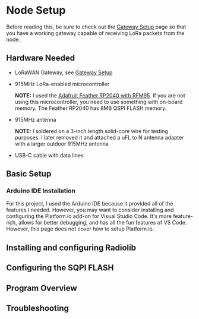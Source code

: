 # Node Setup
Before reading this, be sure to check out the [Gateway Setup](/gateway/gateway_setup.md) page so that you have a working gateway capable of receiving LoRa packets from the node. 

## Hardware Needed
- LoRaWAN Gateway, see [Gateway Setup](/gateway/gateway_setup.md)

- 915MHz LoRa-enabled microcontroller
    
    **NOTE:** I used the [Adafruit Feather RP2040 with RFM95](https://www.adafruit.com/product/5714). If you are not using this microcontroller, you need to use something with on-board memory. The Feather RP2040 has 8MB QSPI FLASH memory.

- 915MHz antenna
    
    **NOTE:** I soldered on a 3-inch length solid-core wire for testing purposes. I later removed it and attached a uFL to N antenna adapter with a larger outdoor 915MHz antenna

- USB-C cable with data lines

## Basic Setup

### Arduino IDE Installation
For this project, I used the Arduino IDE because it provided all of the features I needed. However, you may want to consider installing and configuring the Platform.io add-on for Visual Studio Code. It's more feature-rich, allows for better debugging, and has all the fun features of VS Code. However, this page does not cover how to setup Platform.io.

## Installing and configuring Radiolib

## Configuring the SQPI FLASH

## Program Overview

## Troubleshooting
